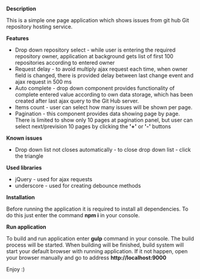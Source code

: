 **Description**

This is a simple one page application which shows issues from git hub Git repository hosting service.

**Features**

* Drop down repository select - while user is entering the required repository owner, application at
background gets list of first 100 repositories according to entered owner
* Request delay - to avoid multiply ajax request each time, when owner field is changed, there is
provided delay between last change event and ajax request in 500 ms
* Auto complete - drop down component provides functionality of complete entered value according to
own data storage, which has been created after last ajax query to the Git Hub server.
* Items count - user can select how many issues will be shown per page.
* Pagination - this component provides data showing page by page. There is limited to show only 10
pages at pagination panel, but user can select next/prevision 10 pages by clicking the **'+'** or
**'-'** buttons

**Known issues**

* Drop down list not closes automatically - to close drop down list - click the triangle

**Used libraries**

* jQuery - used for ajax requests
* underscore - used for creating debounce methods

**Installation**

Before running the application it is required to install all dependencies. To do this just enter
the command **npm i** in your console.

**Run application**

To build and run application enter **gulp** command in your console. The build process will be started.
When building will be finished, build system will start your default browser with running application.
If it not happen, open your browser manually and go to address **http://localhost:9000**

Enjoy :)